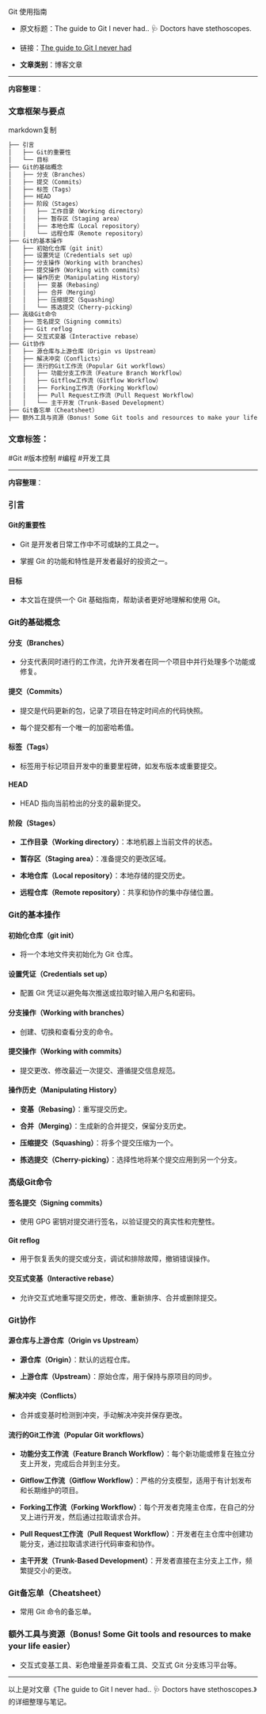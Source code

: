 Git 使用指南
    
- 原文标题：The guide to Git I never had.. 🩺 Doctors have stethoscopes.
    
- 链接：[The guide to Git I never had](https://medium.com/@jake.page91/the-guide-to-git-i-never-had-a89048d4703a)
    
- **文章类别**：博客文章
    

---

**内容整理**：

### 文章框架与要点

markdown复制

```markdown
├── 引言
│   ├── Git的重要性
│   └── 目标
├── Git的基础概念
│   ├── 分支（Branches）
│   ├── 提交（Commits）
│   ├── 标签（Tags）
│   ├── HEAD
│   ├── 阶段（Stages）
│   │   ├── 工作目录（Working directory）
│   │   ├── 暂存区（Staging area）
│   │   ├── 本地仓库（Local repository）
│   │   └── 远程仓库（Remote repository）
├── Git的基本操作
│   ├── 初始化仓库（git init）
│   ├── 设置凭证（Credentials set up）
│   ├── 分支操作（Working with branches）
│   ├── 提交操作（Working with commits）
│   ├── 操作历史（Manipulating History）
│   │   ├── 变基（Rebasing）
│   │   ├── 合并（Merging）
│   │   ├── 压缩提交（Squashing）
│   │   └── 拣选提交（Cherry-picking）
├── 高级Git命令
│   ├── 签名提交（Signing commits）
│   ├── Git reflog
│   ├── 交互式变基（Interactive rebase）
├── Git协作
│   ├── 源仓库与上游仓库（Origin vs Upstream）
│   ├── 解决冲突（Conflicts）
│   ├── 流行的Git工作流（Popular Git workflows）
│   │   ├── 功能分支工作流（Feature Branch Workflow）
│   │   ├── Gitflow工作流（Gitflow Workflow）
│   │   ├── Forking工作流（Forking Workflow）
│   │   ├── Pull Request工作流（Pull Request Workflow）
│   │   └── 主干开发（Trunk-Based Development）
├── Git备忘单（Cheatsheet）
├── 额外工具与资源（Bonus! Some Git tools and resources to make your life easier）
```

### 文章标签：

#Git #版本控制 #编程 #开发工具

---

**内容整理**：

### 引言

#### Git的重要性

- Git 是开发者日常工作中不可或缺的工具之一。
    
- 掌握 Git 的功能和特性是开发者最好的投资之一。
    

#### 目标

- 本文旨在提供一个 Git 基础指南，帮助读者更好地理解和使用 Git。
    

### Git的基础概念

#### 分支（Branches）

- 分支代表同时进行的工作流，允许开发者在同一个项目中并行处理多个功能或修复。
    

#### 提交（Commits）

- 提交是代码更新的包，记录了项目在特定时间点的代码快照。
    
- 每个提交都有一个唯一的加密哈希值。
    

#### 标签（Tags）

- 标签用于标记项目开发中的重要里程碑，如发布版本或重要提交。
    

#### HEAD

- HEAD 指向当前检出的分支的最新提交。
    

#### 阶段（Stages）

- **工作目录（Working directory）**：本地机器上当前文件的状态。
    
- **暂存区（Staging area）**：准备提交的更改区域。
    
- **本地仓库（Local repository）**：本地存储的提交历史。
    
- **远程仓库（Remote repository）**：共享和协作的集中存储位置。
    

### Git的基本操作

#### 初始化仓库（git init）

- 将一个本地文件夹初始化为 Git 仓库。
    

#### 设置凭证（Credentials set up）

- 配置 Git 凭证以避免每次推送或拉取时输入用户名和密码。
    

#### 分支操作（Working with branches）

- 创建、切换和查看分支的命令。
    

#### 提交操作（Working with commits）

- 提交更改、修改最近一次提交、遵循提交信息规范。
    

#### 操作历史（Manipulating History）

- **变基（Rebasing）**：重写提交历史。
    
- **合并（Merging）**：生成新的合并提交，保留分支历史。
    
- **压缩提交（Squashing）**：将多个提交压缩为一个。
    
- **拣选提交（Cherry-picking）**：选择性地将某个提交应用到另一个分支。
    

### 高级Git命令

#### 签名提交（Signing commits）

- 使用 GPG 密钥对提交进行签名，以验证提交的真实性和完整性。
    

#### Git reflog

- 用于恢复丢失的提交或分支，调试和排除故障，撤销错误操作。
    

#### 交互式变基（Interactive rebase）

- 允许交互式地重写提交历史，修改、重新排序、合并或删除提交。
    

### Git协作

#### 源仓库与上游仓库（Origin vs Upstream）

- **源仓库（Origin）**：默认的远程仓库。
    
- **上游仓库（Upstream）**：原始仓库，用于保持与原项目的同步。
    

#### 解决冲突（Conflicts）

- 合并或变基时检测到冲突，手动解决冲突并保存更改。
    

#### 流行的Git工作流（Popular Git workflows）

- **功能分支工作流（Feature Branch Workflow）**：每个新功能或修复在独立分支上开发，完成后合并到主分支。
    
- **Gitflow工作流（Gitflow Workflow）**：严格的分支模型，适用于有计划发布和长期维护的项目。
    
- **Forking工作流（Forking Workflow）**：每个开发者克隆主仓库，在自己的分叉上进行开发，然后通过拉取请求合并。
    
- **Pull Request工作流（Pull Request Workflow）**：开发者在主仓库中创建功能分支，通过拉取请求进行代码审查和协作。
    
- **主干开发（Trunk-Based Development）**：开发者直接在主分支上工作，频繁提交小的更改。
    

### Git备忘单（Cheatsheet）

- 常用 Git 命令的备忘单。
    

### 额外工具与资源（Bonus! Some Git tools and resources to make your life easier）

- 交互式变基工具、彩色增量差异查看工具、交互式 Git 分支练习平台等。
    

---

以上是对文章《The guide to Git I never had.. 🩺 Doctors have stethoscopes.》的详细整理与笔记。